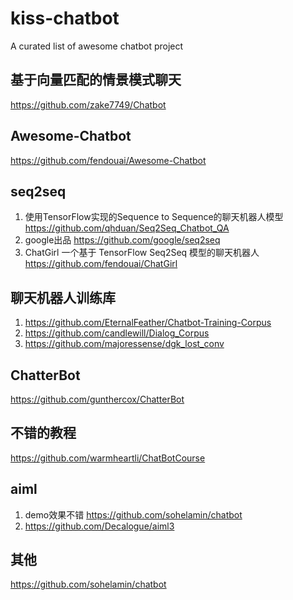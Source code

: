 # kiss-chatbot
A curated list of awesome chatbot project

## 基于向量匹配的情景模式聊天
https://github.com/zake7749/Chatbot

## Awesome-Chatbot
https://github.com/fendouai/Awesome-Chatbot

## seq2seq
1. 使用TensorFlow实现的Sequence to Sequence的聊天机器人模型 https://github.com/qhduan/Seq2Seq_Chatbot_QA
2. google出品 https://github.com/google/seq2seq
3. ChatGirl 一个基于 TensorFlow Seq2Seq 模型的聊天机器人 https://github.com/fendouai/ChatGirl

## 聊天机器人训练库
1. https://github.com/EternalFeather/Chatbot-Training-Corpus
2. https://github.com/candlewill/Dialog_Corpus
3. https://github.com/majoressense/dgk_lost_conv

## ChatterBot
https://github.com/gunthercox/ChatterBot

## 不错的教程
https://github.com/warmheartli/ChatBotCourse

## aiml
1. demo效果不错 https://github.com/sohelamin/chatbot
2. https://github.com/Decalogue/aiml3

## 其他
https://github.com/sohelamin/chatbot


